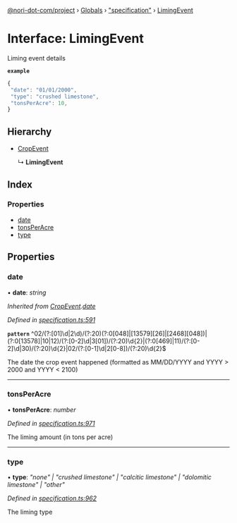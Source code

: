[@nori-dot-com/project](../README.md) › [Globals](../globals.md) › ["specification"](../modules/_specification_.md) › [LimingEvent](_specification_.limingevent.md)

# Interface: LimingEvent

Liming event details

**`example`** 

```js
{
 "date": "01/01/2000",
 "type": "crushed limestone",
 "tonsPerAcre": 10,
}
```

## Hierarchy

* [CropEvent](_specification_.cropevent.md)

  ↳ **LimingEvent**

## Index

### Properties

* [date](_specification_.limingevent.md#date)
* [tonsPerAcre](_specification_.limingevent.md#tonsperacre)
* [type](_specification_.limingevent.md#type)

## Properties

###  date

• **date**: *string*

*Inherited from [CropEvent](_specification_.cropevent.md).[date](_specification_.cropevent.md#date)*

*Defined in [specification.ts:591](https://github.com/nori-dot-eco/nori-dot-com/blob/1de928d/packages/project/src/specification.ts#L591)*

**`pattern`** ^02\/(?:[01]\d|2\d)\/(?:20)(?:0[048]|[13579][26]|[2468][048])|(?:0[13578]|10|12)\/(?:[0-2]\d|3[01])\/(?:20)\d{2}|(?:0[469]|11)\/(?:[0-2]\d|30)\/(?:20)\d{2}|02\/(?:[0-1]\d|2[0-8])\/(?:20)\d{2}$

The date the crop event happened (formatted as MM/DD/YYYY and YYYY > 2000 and YYYY < 2100)

___

###  tonsPerAcre

• **tonsPerAcre**: *number*

*Defined in [specification.ts:971](https://github.com/nori-dot-eco/nori-dot-com/blob/1de928d/packages/project/src/specification.ts#L971)*

The liming amount (in tons per acre)

___

###  type

• **type**: *"none" | "crushed limestone" | "calcitic limestone" | "dolomitic limestone" | "other"*

*Defined in [specification.ts:962](https://github.com/nori-dot-eco/nori-dot-com/blob/1de928d/packages/project/src/specification.ts#L962)*

The liming type
